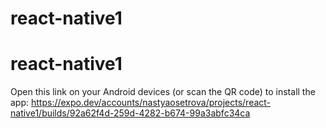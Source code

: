 # react-native1


# react-native1

 Open this link on your Android devices (or scan the QR code) to install the app:
https://expo.dev/accounts/nastyaosetrova/projects/react-native1/builds/92a62f4d-259d-4282-b674-99a3abfc34ca

